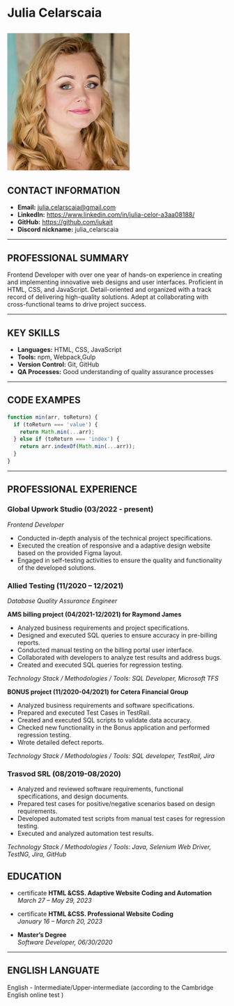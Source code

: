 # Julia Celarscaia
![julia celarscaia](julia.jpg)
---


## CONTACT INFORMATION
- **Email:** julia.celarscaia@gmail.com
- **LinkedIn:** https://www.linkedin.com/in/julia-celor-a3aa08188/
- **GitHub:** https://github.com/iukait
- **Discord nickname:** julia_celarscaia

---

## PROFESSIONAL SUMMARY
 Frontend Developer with over one year of hands-on experience in creating and implementing innovative web designs and user interfaces. Proficient in HTML, CSS, and JavaScript. Detail-oriented and organized with a track record of delivering high-quality solutions. Adept at collaborating with cross-functional teams to drive project success.

---

## KEY SKILLS
- **Languages:** HTML, CSS, JavaScript
- **Tools:** npm, Webpack,Gulp
- **Version Control:** Git, GitHub
- **QA Processes:** Good understanding of quality assurance processes

---

## CODE EXAMPES
```javascript
function min(arr, toReturn) {
  if (toReturn === 'value') {
    return Math.min(...arr);
  } else if (toReturn === 'index') {
    return arr.indexOf(Math.min(...arr));
  }
}
```

---
## PROFESSIONAL EXPERIENCE

### Global Upwork Studio (03/2022 - present)
*Frontend Developer*

- Conducted in-depth analysis of the technical project specifications.
- Executed the creation of responsive and a adaptive design website based on the provided Figma layout.
- Engaged in self-testing activities to ensure the quality and functionality of the developed solutions.

### Allied Testing (11/2020 – 12/2021) 
*Database Quality Assurance Engineer*

**AMS billing project (04/2021-12/2021) for Raymond James**
- Analyzed business requirements and project specifications.
- Designed and executed SQL queries to ensure accuracy in pre-billing reports.
- Conducted manual testing on the billing portal user interface.
- Collaborated with developers to analyze test results and address bugs.
- Created and executed SQL queries for regression testing.

*Technology Stack / Methodologies / Tools: SQL Developer, Microsoft TFS*

**BONUS project (11/2020-04/2021) for Cetera Financial Group**
- Analyzed business requirements and software specifications.
- Prepared and executed Test Cases in TestRail.
- Created and executed SQL scripts to validate data accuracy.
- Checked new functionality in the Bonus application and performed regression testing.
- Wrote detailed defect reports.

*Technology Stack / Methodologies / Tools: SQL developer, TestRail, Jira*

### Trasvod SRL (08/2019-08/2020) 
- Analyzed and reviewed software requirements, functional specifications, and design documents.
- Prepared test cases for positive/negative scenarios based on design requirements.
- Developed automated test scripts from manual test cases for regression testing.
- Executed and analyzed automation test results.

*Technology Stack / Methodologies / Tools: Java, Selenium Web Driver, TestNG, Jira, GitHub*



## EDUCATION 

- certificate **HTML &CSS. Adaptive Website Coding and Automation**  
*March 27 – May 29, 2023*
- certificate **HTML &CSS. Professional Website Coding**  
*January 16 – March 20, 2023*

- **Master’s Degree**  
*Software Developer, 06/30/2020*

---

## ENGLISH LANGUATE

 English - Intermediate/Upper-intermediate (according to the Cambridge English online test )



